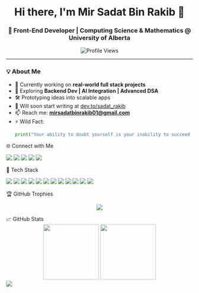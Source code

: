 <h1 align="center">Hi there, I'm Mir Sadat Bin Rakib 👋</h1>

<h3 align="center">🚀 Front-End Developer | Computing Science & Mathematics @ University of Alberta</h3>

<div align="center">
  <img src="https://komarev.com/ghpvc/?username=sadat-rakib&label=Profile%20views&color=0e75b6&style=flat" alt="Profile Views" />
</div>

---

### 💡 About Me  
- 🔭 Currently working on **real-world full stack projects**  
- 🌱 Exploring **Backend Dev | AI Integration | Advanced DSA**  
- 🛠️ Prototyping ideas into scalable apps  
- 📝 Will soon start writing at [dev.to/sadat_rakib](https://dev.to/sadat_rakib)  
- 📫 Reach me: **mirsadatbinrakib01@gmail.com**  
- ⚡ Wild Fact:  
  ```python
  print("Your ability to doubt yourself is your inability to succeed - Mir Sadat Bin Rakib")

🌐 Connect with Me
<p align="left"> <a href="https://dev.to/sadat_rakib" target="_blank"><img src="https://img.shields.io/badge/dev.to-000?style=for-the-badge&logo=devdotto&logoColor=white"/></a> <a href="https://linkedin.com/in/mir-sadat-bin-rakib" target="_blank"><img src="https://img.shields.io/badge/linkedin-0077B5?style=for-the-badge&logo=linkedin&logoColor=white"/></a> <a href="https://twitter.com/sadat_03" target="_blank"><img src="https://img.shields.io/badge/Twitter-1DA1F2?style=for-the-badge&logo=twitter&logoColor=white"/></a> <a href="https://medium.com/@mirsadatbinrakib01" target="_blank"><img src="https://img.shields.io/badge/medium-000000?style=for-the-badge&logo=medium&logoColor=white"/></a> <a href="https://leetcode.com/sadat_07" target="_blank"><img src="https://img.shields.io/badge/LeetCode-FFA116?style=for-the-badge&logo=leetcode&logoColor=black"/></a> </p>
🧠 Tech Stack
<p align="left"> <img src="https://img.shields.io/badge/HTML5-E34F26?style=flat&logo=html5&logoColor=white" /> <img src="https://img.shields.io/badge/CSS3-1572B6?style=flat&logo=css3&logoColor=white" /> <img src="https://img.shields.io/badge/JavaScript-F7DF1E?style=flat&logo=javascript&logoColor=black" /> <img src="https://img.shields.io/badge/TypeScript-3178C6?style=flat&logo=typescript&logoColor=white" /> <img src="https://img.shields.io/badge/React-61DAFB?style=flat&logo=react&logoColor=black" /> <img src="https://img.shields.io/badge/Node.js-339933?style=flat&logo=nodedotjs&logoColor=white" /> <img src="https://img.shields.io/badge/Tailwind_CSS-06B6D4?style=flat&logo=tailwindcss&logoColor=white" /> <img src="https://img.shields.io/badge/Vite-646CFF?style=flat&logo=vite&logoColor=white" /> <img src="https://img.shields.io/badge/Git-F05032?style=flat&logo=git&logoColor=white" /> <img src="https://img.shields.io/badge/GitHub-181717?style=flat&logo=github&logoColor=white" /> <img src="https://img.shields.io/badge/Python-3776AB?style=flat&logo=python&logoColor=white" /> <img src="https://img.shields.io/badge/Figma-F24E1E?style=flat&logo=figma&logoColor=white" /> </p>
🏆 GitHub Trophies
<p align="center"> <img src="https://github-profile-trophy.vercel.app/?username=sadat-rakib&theme=darkhub&no-frame=true&margin-w=10&row=1&column=6" /> </p>
📈 GitHub Stats
<div align="center"> <img height="150px" src="https://github-readme-stats.vercel.app/api?username=sadat-rakib&show_icons=true&theme=react&count_private=true" /> <img height="150px" src="https://github-readme-stats.vercel.app/api/top-langs/?username=sadat-rakib&layout=compact&theme=react" /> </div>
<img src="https://capsule-render.vercel.app/api?type=waving&color=gradient&height=100&section=footer"/>

